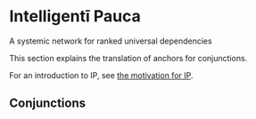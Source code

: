 # Intelligentī Pauca
A systemic network for ranked universal dependencies

This section explains the translation of anchors for conjunctions.

For an introduction to IP, see [the motivation for IP](IP.md).

## Conjunctions
